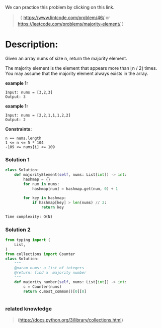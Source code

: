 We can practice this problem by clicking on this link.
>（ https://www.lintcode.com/problem/46/ or https://leetcode.com/problems/majority-element/   ）
# Description:
 <p> Given an array nums of size n, return the majority element.

The majority element is the element that appears more than ⌊n / 2⌋ times. You may assume that the majority element always exists in the array. </p> 
**example 1:**
```
Input: nums = [3,2,3]
Output: 3
```
**example 1:**
```
Input: nums = [2,2,1,1,1,2,2]
Output: 2
```

**Constraints:**
```
n == nums.length
1 <= n <= 5 * 104
-109 <= nums[i] <= 109
```

 ### Solution 1

```Python
class Solution:
    def majorityElement(self, nums: List[int]) -> int:
        hashmap = {}
        for num in nums:
            hashmap[num] = hashmap.get(num, 0) + 1
        
        for key in hashmap:
            if hashmap[key] > len(nums) // 2:
                return key
           
Time complexity: O(N)
```

 ### Solution 2

```Python
from typing import (
    List,
)
from collections import Counter
class Solution:
    """
    @param nums: a list of integers
    @return: find a  majority number
    """
    def majority_number(self, nums: List[int]) -> int:
        c = Counter(nums)
        return c.most_common()[0][0]
           
```

### related knowledge
> (https://docs.python.org/3/library/collections.html)

